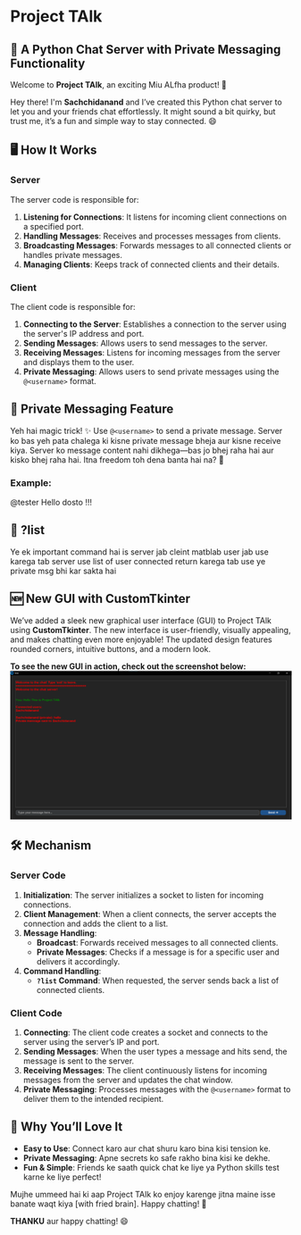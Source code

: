 # Project TAlk

## 📢 A Python Chat Server with Private Messaging Functionality

Welcome to **Project TAlk**, an exciting Miu ALfha product! 🎉

Hey there! I'm **Sachchidanand** and I’ve created this Python chat server to let you and your friends chat effortlessly. It might sound a bit quirky, but trust me, it’s a fun and simple way to stay connected. 😄

## 🖥️ How It Works

### Server

The server code is responsible for:

1. **Listening for Connections**: It listens for incoming client connections on a specified port.
2. **Handling Messages**: Receives and processes messages from clients.
3. **Broadcasting Messages**: Forwards messages to all connected clients or handles private messages.
4. **Managing Clients**: Keeps track of connected clients and their details.

### Client

The client code is responsible for:

1. **Connecting to the Server**: Establishes a connection to the server using the server's IP address and port.
2. **Sending Messages**: Allows users to send messages to the server.
3. **Receiving Messages**: Listens for incoming messages from the server and displays them to the user.
4. **Private Messaging**: Allows users to send private messages using the `@<username>` format.

## 💬 Private Messaging Feature

Yeh hai magic trick! ✨ Use `@<username>` to send a private message. Server ko bas yeh pata chalega ki kisne private message bheja aur kisne receive kiya. Server ko message content nahi dikhega—bas jo bhej raha hai aur kisko bhej raha hai. Itna freedom toh dena banta hai na? 🤫

### Example:
@tester Hello dosto !!!

## 💬 ?list

Ye ek important command hai is server jab cleint matblab user jab use karega tab server use list of user connected return karega tab use ye private msg bhi kar sakta hai

## 🆕 New GUI with CustomTkinter

We’ve added a sleek new graphical user interface (GUI) to Project TAlk using **CustomTkinter**. The new interface is user-friendly, visually appealing, and makes chatting even more enjoyable! The updated design features rounded corners, intuitive buttons, and a modern look.

**To see the new GUI in action, check out the screenshot below:**
![Screenshot](chat.png)


## 🛠️ Mechanism

### Server Code

1. **Initialization**: The server initializes a socket to listen for incoming connections.
2. **Client Management**: When a client connects, the server accepts the connection and adds the client to a list.
3. **Message Handling**:
   - **Broadcast**: Forwards received messages to all connected clients.
   - **Private Messages**: Checks if a message is for a specific user and delivers it accordingly.
4. **Command Handling**:
   - **`?list` Command**: When requested, the server sends back a list of connected clients.

### Client Code

1. **Connecting**: The client code creates a socket and connects to the server using the server’s IP and port.
2. **Sending Messages**: When the user types a message and hits send, the message is sent to the server.
3. **Receiving Messages**: The client continuously listens for incoming messages from the server and updates the chat window.
4. **Private Messaging**: Processes messages with the `@<username>` format to deliver them to the intended recipient.

## 🤩 Why You’ll Love It

- **Easy to Use**: Connect karo aur chat shuru karo bina kisi tension ke.
- **Private Messaging**: Apne secrets ko safe rakho bina kisi ke dekhe.
- **Fun & Simple**: Friends ke saath quick chat ke liye ya Python skills test karne ke liye perfect!

Mujhe ummeed hai ki aap Project TAlk ko enjoy karenge jitna maine isse banate waqt kiya [with fried brain]. Happy chatting! 🎈

**THANKU** aur happy chatting! 😄
